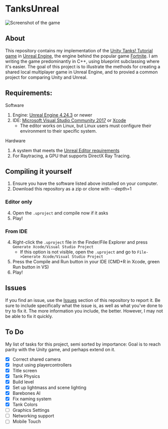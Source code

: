 # TanksUnreal
![Screenshot of the game](https://camo.githubusercontent.com/7dea6a30aa2528dac89820aab3e016583550415d/68747470733a2f2f692e696d6775722e636f6d2f6f7a706e6a455a2e706e67)

## About
This repository contains my implementation of the [Unity Tanks! Tutorial game](https://unity3d.com/learn/tutorials/s/tanks-tutorial) in [Unreal Engine](https://www.unrealengine.com/), the engine behind the popular game [Fortnite](http://fortnite.com/). 
I am writing the game predominantly in C++, using blueprint subclassing where it's easier. The goal of this project is to illustrate the methods for creating a shared local multiplayer game in Unreal Engine, and to provied a common project for comparing Unity and Unreal.

## Requirements:
Software
1. Engine: [Unreal Engine 4.24.3](https://www.unrealengine.com/en-US/eulacheck?state=https%3A%2F%2Fwww.unrealengine.com%2Fen-US%2Ffeed&studio=false) or newer
2. IDE: [Microsoft Visual Studio Community 2017](https://visualstudio.microsoft.com/) or [Xcode](https://developer.apple.com/xcode/) 
   - The editor works on Linux, but Linux users must configure their environment to their specific system.

Hardware
1. A system that meets the [Unreal Editor requirements](https://docs.unrealengine.com/en-US/GettingStarted/RecommendedSpecifications/index.html)
2. For Raytracing, a GPU that supports DirectX Ray Tracing.


## Compiling it yourself
1. Ensure you have the software listed above installed on your computer.
2. Download this repository as a zip or clone with --depth=1
### Editor only
4. Open the `.uproject` and compile now if it asks
5. Play! 
### From IDE
4. Right-click the `.uproject` file in the Finder/File Explorer and press `Generate Xcode/Visual Studio Project`
   - If this option is not visible, open the `.uproject` and go to `File->Generate Xcode/Visual Studio Project`
5. Press the Compile and Run button in your IDE (CMD+R in Xcode, green Run button in VS)
6. Play!

## Issues
If you find an issue, use the [Issues](https://github.com/Ravbug/TanksUE4/issues) section of this repository to report it. Be sure to include specifically what the issue is, as well as what you've done to try to fix it. The more information you include, the better. However, I may not be able to fix it quickly.

## To Do
My list of tasks for this project, semi sorted by importance:
Goal is to reach parity with the Unity game, and perhaps extend on it.
- [x] Correct shared camera 
- [x] Input using playercontrollers
- [x] Title screen
- [x] Tank Physics
- [x] Build level
- [x] Set up lightmass and scene lighting
- [x] Barebones AI
- [x] Fix naming system
- [x] Tank Colors
- [ ] Graphics Settings
- [ ] Networking support
- [ ] Mobile Touch
